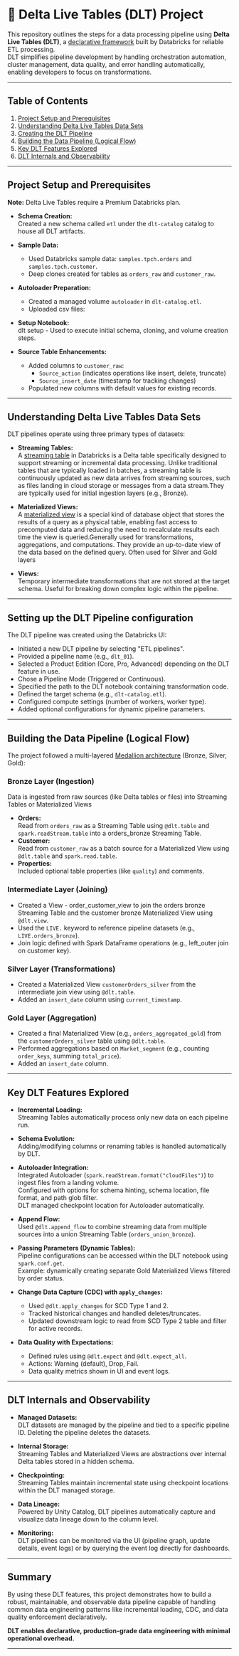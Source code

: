  # 🚀 Delta Live Tables (DLT) Project

This repository outlines the steps for a data processing pipeline using **Delta Live Tables (DLT)**, a [declarative framework](https://docs.databricks.com/gcp/en/data-engineering/procedural-vs-declarative) built by Databricks for reliable ETL processing.  
DLT simplifies pipeline development by handling orchestration automation, cluster management, data quality, and error handling automatically, enabling developers to focus on transformations.

---

## Table of Contents

1. [Project Setup and Prerequisites](#project-setup-and-prerequisites)
2. [Understanding Delta Live Tables Data Sets](#understanding-delta-live-tables-data-sets)
3. [Creating the DLT Pipeline](#creating-the-dlt-pipeline)
4. [Building the Data Pipeline (Logical Flow)](#building-the-data-pipeline-logical-flow)
5. [Key DLT Features Explored](#key-dlt-features-explored)
6. [DLT Internals and Observability](#dlt-internals-and-observability)

---

## Project Setup and Prerequisites

 **Note:** Delta Live Tables require a Premium Databricks plan.
- **Schema Creation:**  
  Created a new schema called `etl` under the `dlt-catalog` catalog to house all DLT artifacts.

- **Sample Data:**  
  - Used Databricks sample data: `samples.tpch.orders` and `samples.tpch.customer`.
  - Deep clones created for tables as `orders_raw` and `customer_raw`.

- **Autoloader Preparation:**  
  - Created a managed volume `autoloader` in `dlt-catalog.etl`.
  - Uploaded csv files:

- **Setup Notebook:**  
  dlt setup - Used to execute initial schema, cloning, and volume creation steps.

- **Source Table Enhancements:**  
  - Added columns to `customer_raw`:
    - `Source_action` (indicates operations like insert, delete, truncate)
    - `Source_insert_date` (timestamp for tracking changes)
  - Populated new columns with default values for existing records.

---

## Understanding Delta Live Tables Data Sets

DLT pipelines operate using three primary types of datasets:

- **Streaming Tables:**  
  A [streaming table](https://docs.databricks.com/gcp/en/dlt/streaming-tables) in Databricks is a Delta table specifically designed to support streaming or incremental data processing. Unlike traditional tables that are typically loaded in batches, a streaming table is continuously updated as new data arrives from streaming sources, such as files landing in cloud storage or messages from a data stream.They are typically used for initial ingestion layers (e.g., Bronze).

- **Materialized Views:**  
  A [materialized view](https://docs.databricks.com/aws/en/dlt/materialized-views) is a special kind of database object that stores the results of a query as a physical table, enabling fast access to precomputed data and reducing the need to recalculate results each time the view is queried.Generally used for transformations, aggregations, and computations. They provide an up-to-date view of the data based on the defined query. Often used for Silver and Gold layers

- **Views:**  
  Temporary intermediate transformations that are not stored at the target schema. Useful for breaking down complex logic within the pipeline.

---

## Setting up the DLT Pipeline configuration

The DLT pipeline was created using the Databricks UI:

- Initiated a new DLT pipeline by selecting "ETL pipelines".
- Provided a pipeline name (e.g., `dlt_01`).
- Selected a Product Edition (Core, Pro, Advanced) depending on the DLT feature in use.
- Chose a Pipeline Mode (Triggered or Continuous).
- Specified the path to the DLT notebook containing transformation code.
- Defined the target schema (e.g., `dlt-catalog.etl`).
- Configured compute settings (number of workers, worker type).
- Added optional configurations for dynamic pipeline parameters.

---

## Building the Data Pipeline (Logical Flow)

The project followed a multi-layered [Medallion architecture](https://docs.databricks.com/gcp/en/lakehouse/medallion) (Bronze, Silver, Gold):

### Bronze Layer (Ingestion)
Data is ingested from raw sources (like Delta tables or files) into Streaming Tables or Materialized Views
- **Orders:**  
  Read from `orders_raw` as a Streaming Table using `@dlt.table` and `spark.readStream.table` into a orders_bronze Streaming Table.
- **Customer:**  
  Read from `customer_raw` as a batch source for a Materialized View using `@dlt.table` and `spark.read.table`.
- **Properties:**  
  Included optional table properties (like `quality`) and comments.

### Intermediate Layer (Joining)

- Created a View - order_customer_view to join the orders bronze Streaming Table and the customer bronze Materialized View using `@dlt.view`.
- Used the `LIVE.` keyword to reference pipeline datasets (e.g., `LIVE.orders_bronze`).
- Join logic defined with Spark DataFrame operations (e.g., left_outer join on customer key).

### Silver Layer (Transformations)

- Created a Materialized View `customerOrders_silver` from the intermediate join view using `@dlt.table`.
- Added an `insert_date` column using `current_timestamp`.

### Gold Layer (Aggregation)

- Created a final Materialized View (e.g., `orders_aggregated_gold`) from the `customerOrders_silver` table using `@dlt.table`.
- Performed aggregations based on `Market_segment` (e.g., counting `order_keys`, summing `total_price`).
- Added an `insert_date` column.

---

## Key DLT Features Explored

- **Incremental Loading:**  
  Streaming Tables automatically process only new data on each pipeline run.

- **Schema Evolution:**  
  Adding/modifying columns or renaming tables is handled automatically by DLT.

- **Autoloader Integration:**  
  Integrated Autoloader (`spark.readStream.format("cloudFiles")`) to ingest files from a landing volume.  
  Configured with options for schema hinting, schema location, file format, and path glob filter.  
  DLT managed checkpoint location for Autoloader automatically.

- **Append Flow:**  
  Used `@dlt.append_flow` to combine streaming data from multiple sources into a union Streaming Table (`orders_union_bronze`).

- **Passing Parameters (Dynamic Tables):**  
  Pipeline configurations can be accessed within the DLT notebook using `spark.conf.get`.  
  Example: dynamically creating separate Gold Materialized Views filtered by order status.

- **Change Data Capture (CDC) with `apply_changes`:**  
  - Used `@dlt.apply_changes` for SCD Type 1 and 2.
  - Tracked historical changes and handled deletes/truncates.
  - Updated downstream logic to read from SCD Type 2 table and filter for active records.

- **Data Quality with Expectations:**  
  - Defined rules using `@dlt.expect` and `@dlt.expect_all`.
  - Actions: Warning (default), Drop, Fail.
  - Data quality metrics shown in UI and event logs.

---

## DLT Internals and Observability

- **Managed Datasets:**  
  DLT datasets are managed by the pipeline and tied to a specific pipeline ID. Deleting the pipeline deletes the datasets.

- **Internal Storage:**  
  Streaming Tables and Materialized Views are abstractions over internal Delta tables stored in a hidden schema.

- **Checkpointing:**  
  Streaming Tables maintain incremental state using checkpoint locations within the DLT managed storage.

- **Data Lineage:**  
  Powered by Unity Catalog, DLT pipelines automatically capture and visualize data lineage down to the column level.

- **Monitoring:**  
  DLT pipelines can be monitored via the UI (pipeline graph, update details, event logs) or by querying the event log directly for dashboards.

---

## Summary

By using these DLT features, this project demonstrates how to build a robust, maintainable, and observable data pipeline capable of handling common data engineering patterns like incremental loading, CDC, and data quality enforcement declaratively.

**DLT enables declarative, production-grade data engineering with minimal operational overhead.**

---


